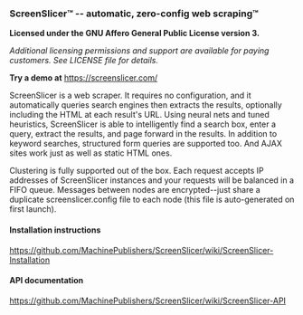 ### ScreenSlicer&#8482; -- automatic, zero-config web scraping&#8482;

**Licensed under the GNU Affero General Public License version 3.**

*Additional licensing permissions and support are available for paying customers. See LICENSE file for details.*

**Try a demo at** https://screenslicer.com/

ScreenSlicer is a web scraper. It requires no configuration, and it automatically queries search engines then extracts the results, optionally including the HTML at each result's URL. Using neural nets and tuned heuristics, ScreenSlicer is able to intelligently find a search box, enter a query, extract the results, and page forward in the results. In addition to keyword searches, structured form queries are supported too. And AJAX sites work just as well as static HTML ones.

Clustering is fully supported out of the box. Each request accepts IP addresses of ScreenSlicer instances and your requests will be balanced in a FIFO queue. Messages between nodes are encrypted--just share a duplicate screenslicer.config file to each node (this file is auto-generated on first launch).

#### Installation instructions
https://github.com/MachinePublishers/ScreenSlicer/wiki/ScreenSlicer-Installation

#### API documentation
https://github.com/MachinePublishers/ScreenSlicer/wiki/ScreenSlicer-API
